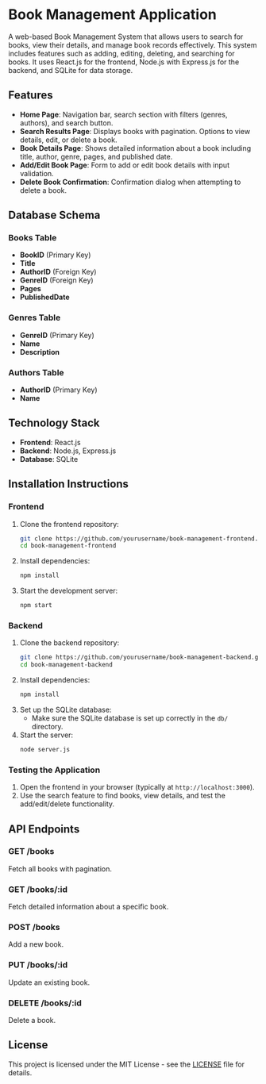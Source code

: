 # Book Management Application

A web-based Book Management System that allows users to search for books, view their details, and manage book records effectively. This system includes features such as adding, editing, deleting, and searching for books. It uses React.js for the frontend, Node.js with Express.js for the backend, and SQLite for data storage.

## Features
- **Home Page**: Navigation bar, search section with filters (genres, authors), and search button.
- **Search Results Page**: Displays books with pagination. Options to view details, edit, or delete a book.
- **Book Details Page**: Shows detailed information about a book including title, author, genre, pages, and published date.
- **Add/Edit Book Page**: Form to add or edit book details with input validation.
- **Delete Book Confirmation**: Confirmation dialog when attempting to delete a book.

## Database Schema

### Books Table
- **BookID** (Primary Key)
- **Title**
- **AuthorID** (Foreign Key)
- **GenreID** (Foreign Key)
- **Pages**
- **PublishedDate**

### Genres Table
- **GenreID** (Primary Key)
- **Name**
- **Description**

### Authors Table
- **AuthorID** (Primary Key)
- **Name**

## Technology Stack

- **Frontend**: React.js
- **Backend**: Node.js, Express.js
- **Database**: SQLite

## Installation Instructions

### Frontend
1. Clone the frontend repository:
    ```bash
    git clone https://github.com/yourusername/book-management-frontend.git
    cd book-management-frontend
    ```
2. Install dependencies:
    ```bash
    npm install
    ```
3. Start the development server:
    ```bash
    npm start
    ```

### Backend
1. Clone the backend repository:
    ```bash
    git clone https://github.com/yourusername/book-management-backend.git
    cd book-management-backend
    ```
2. Install dependencies:
    ```bash
    npm install
    ```
3. Set up the SQLite database:
    - Make sure the SQLite database is set up correctly in the `db/` directory.
4. Start the server:
    ```bash
    node server.js
    ```

### Testing the Application

1. Open the frontend in your browser (typically at `http://localhost:3000`).
2. Use the search feature to find books, view details, and test the add/edit/delete functionality.

## API Endpoints

### **GET /books**
Fetch all books with pagination.

### **GET /books/:id**
Fetch detailed information about a specific book.

### **POST /books**
Add a new book.

### **PUT /books/:id**
Update an existing book.

### **DELETE /books/:id**
Delete a book.

## License
This project is licensed under the MIT License - see the [LICENSE](LICENSE) file for details.
